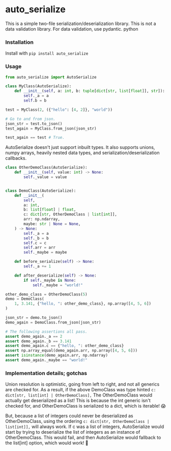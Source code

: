 # auto_serialize

This is a simple two-file serialization/deserialization library.
This is not a data validation library. For data validation, use pydantic.
python
### Installation

Install with `pip install auto_serialize`

### Usage

```python
from auto_serialize import AutoSerialize

class MyClass(AutoSerialize):
    def __init__(self, a: int, b: tuple[dict[str, list[float]], str]):
        self._a = a
        self.b = b

test = MyClass(2, ({"hello": [4, 2]}, "world"))

# Go to and from json.
json_str = test.to_json()
test_again = MyClass.from_json(json_str)

test_again == test # True.
```

AutoSerialize doesn't just support inbuilt types. It also supports unions, numpy
arrays, heavily nested data types, and serialization/deserialization callbacks.

```python
class OtherDemoClass(AutoSerialize):
    def __init__(self, value: int) -> None:
        self._value = value


class DemoClass(AutoSerialize):
    def __init__(
        self,
        a: int,
        b: list[float] | float,
        c: dict[str, OtherDemoClass | list[int]],
        arr: np.ndarray,
        maybe: str | None = None,
    ) -> None:
        self._a = a
        self._b = b
        self.c = c
        self.arr = arr
        self._maybe = maybe

    def before_serialize(self) -> None:
        self._a += 1

    def after_deserialize(self) -> None:
        if self._maybe is None:
            self._maybe = "world!"

other_demo_class = OtherDemoClass(5)
demo = DemoClass(
    1, 3.141, {"hello, ": other_demo_class}, np.array([4, 5, 6])
)

json_str = demo.to_json()
demo_again = DemoClass.from_json(json_str)

# The following assertions all pass.
assert demo_again._a == 2
assert demo_again._b == 3.141
assert demo_again.c == {"hello, ": other_demo_class}
assert np.array_equal(demo_again.arr, np.array([4, 5, 6]))
assert isinstance(demo_again.arr, np.ndarray)
assert demo_again._maybe == "world!"
```


### Implementation details; gotchas

Union resolution is optimistic, going from left to right, and not all generics
are checked for. As a result, if the above DemoClass was type hinted
`c: dict[str, list[int] | OtherDemoClass],`
The OtherDemoClass would actually get deserialized as a list! This is because
the int generic isn't checked for, and OtherDemoClass is serialized to a dict,
which is iterable! :scream:

But, because a list of integers could never be deserialized as OtherDemoClass,
using the ordering 
`c: dict[str, OtherDemoClass | list[int]],`
will always work. If c was a list of integers, AutoSerialize would start by
trying to deserialize the list of integers as an instance of OtherDemoClass.
This would fail, and then AutoSerialize would fallback to the list[int] option,
which would work! :tada:
